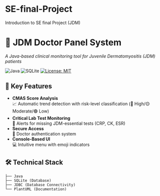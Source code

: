 # SE-final-Project
Introduction to SE final Project (JDM)
# 🏥 JDM Doctor Panel System

*A Java-based clinical monitoring tool for Juvenile Dermatomyositis (JDM) patients*

![Java](https://img.shields.io/badge/Java-17-blue)
![SQLite](https://img.shields.io/badge/SQLite-3-green)
[![License: MIT](https://img.shields.io/badge/License-MIT-yellow)](LICENSE)

## 🌟 Key Features
- **CMAS Score Analysis**  
  📈 Automatic trend detection with risk-level classification (🔴 High/🟡 Moderate/🟢 Low)
- **Critical Lab Test Monitoring**  
  🧪 Alerts for missing JDM-essential tests (CRP, CK, ESR)
- **Secure Access**  
  🔐 Doctor authentication system
- **Console-Based UI**  
  💻 Intuitive menu with emoji indicators

## 🛠 Technical Stack
```text
├── Java
├── SQLite (Database)
├── JDBC (Database Connectivity)
└── PlantUML (Documentation)
